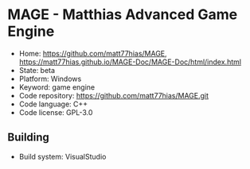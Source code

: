 # MAGE - Matthias Advanced Game Engine

- Home: https://github.com/matt77hias/MAGE, https://matt77hias.github.io/MAGE-Doc/MAGE-Doc/html/index.html
- State: beta
- Platform: Windows
- Keyword: game engine
- Code repository: https://github.com/matt77hias/MAGE.git
- Code language: C++
- Code license: GPL-3.0

## Building

- Build system: VisualStudio
